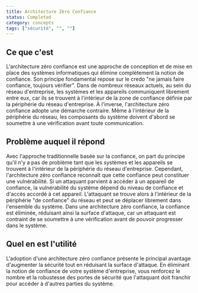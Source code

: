 ```yaml
---
title: Architecture Zéro Confiance
status: Completed
category: concepts
tags: ["sécurité", "", ""]
---
```


## Ce que c'est

L'architecture zéro confiance est une approche de conception et de mise en place des systèmes informatiques qui élimine complètement la notion de confiance. 
Son principe fondamental repose sur le credo "ne jamais faire confiance, toujours vérifier". 
Dans de nombreux réseaux actuels, au sein du réseau d'entreprise, les systèmes et les appareils communiquent librement entre eux, 
car ils se trouvent à l'intérieur de la zone de confiance définie par la périphérie du réseau d'entreprise. 
À l'inverse, l'architecture zéro confiance adopte une démarche contraire. 
Même à l'intérieur de la périphérie du réseau, les composants du système doivent d'abord se soumettre à une vérification avant toute communication.

## Problème auquel il répond

Avec l'approche traditionnelle basée sur la confiance, on part du principe qu'il n'y a pas de problème tant que les systèmes et les appareils se trouvent à l'intérieur de la périphérie du réseau d'entreprise. 
Cependant, l'architecture zéro confiance reconnaît que cette confiance peut constituer une vulnérabilité. 
Si un attaquant parvient à accéder à un appareil de confiance, la vulnérabilité du système dépend du niveau de confiance et d'accès accordé à cet appareil. 
L'attaquant se trouve alors à l'intérieur de la périphérie "de confiance" du réseau et peut se déplacer librement dans l'ensemble du système. 
Dans une architecture zéro confiance, la confiance est éliminée, réduisant ainsi la surface d'attaque, 
car un attaquant est contraint de se soumettre à une vérification avant de pouvoir progresser dans le système.

## Quel en est l'utilité

L'adoption d'une architecture zéro confiance présente le principal avantage d'augmenter la sécurité tout en réduisant la surface d'attaque. 
En éliminant la notion de confiance de votre système d'entreprise, 
vous renforcez le nombre et la robustesse des portes de sécurité que l'attaquant doit franchir pour accéder à d'autres parties du système.